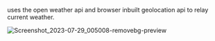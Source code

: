 uses the open weather api and browser inbuilt geolocation api to relay current weather.

![Screenshot_2023-07-29_005008-removebg-preview](https://github.com/shahwaizse/weather-app/assets/64956185/9ca83eb4-c037-434c-8d49-2ebc2518bc6b)
